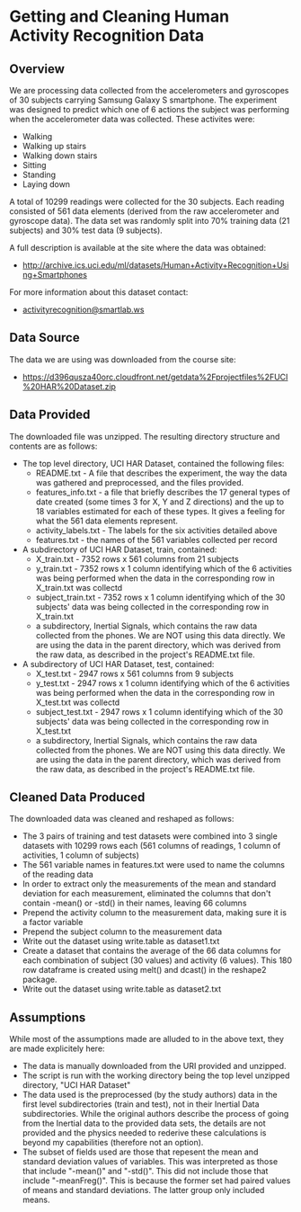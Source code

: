 Getting and Cleaning Human Activity Recognition Data 
====================================================

## Overview

We are processing data collected from the accelerometers and gyroscopes of 30 subjects carrying Samsung Galaxy S smartphone. The experiment was designed to predict which one of 6 actions the subject was performing when the accelerometer data was collected. These activites were: 
* Walking
* Walking up stairs
*	Walking down stairs
*	Sitting
*	Standing
*	Laying down

A total of 10299 readings were collected for the 30 subjects. Each reading consisted of 561 data elements (derived from the raw accelerometer and gyroscope data). The data set was randomly split into 70% training data (21 subjects) and 30% test data (9 subjects).

A full description is available at the site where the data was obtained: 
* http://archive.ics.uci.edu/ml/datasets/Human+Activity+Recognition+Using+Smartphones 

For more information about this dataset contact: 
* activityrecognition@smartlab.ws

## Data Source
The data we are using was downloaded from the course site:
* https://d396qusza40orc.cloudfront.net/getdata%2Fprojectfiles%2FUCI%20HAR%20Dataset.zip 

## Data Provided
The downloaded file was unzipped. The resulting directory structure and contents are as follows:
* The top level directory, UCI HAR Dataset, contained the following files:
  * README.txt - A file that describes the experiment, the way the data was gathered and preprocessed, and the files provided.
  * features_info.txt - a file that briefly describes the 17 general types of date created (some times 3 for X, Y and Z directions) and the up to 18 variables estimated for each of these types. It gives a feeling for what the 561 data elements represent.
  * activity_labels.txt - The labels for the six activities detailed above
  * features.txt - the names of the 561 variables collected per record
* A subdirectory of UCI HAR Dataset, train, contained:
  * X_train.txt - 7352 rows x 561 columns from 21 subjects
  * y_train.txt - 7352 rows x 1 column identifying which of the 6 activities was being performed when the data in the corresponding row in X_train.txt was collectd
  * subject_train.txt - 7352 rows x 1 column identifying which of the 30 subjects' data was being collected in the corresponding row in X_train.txt
  * a subdirectory, Inertial Signals, which contains the raw data collected from the phones. We are NOT using this data directly. We are using the data in the parent directory, which was derived from the raw data, as described in the project's README.txt file.
* A subdirectory of UCI HAR Dataset, test, contained:
  * X_test.txt - 2947 rows x 561 columns from 9 subjects
  * y_test.txt - 2947 rows x 1 column identifying which of the 6 activities was being performed when the data in the corresponding row in X_test.txt was collectd
  * subject_test.txt - 2947 rows x 1 column identifying which of the 30 subjects' data was being collected in the corresponding row in X_test.txt
  * a subdirectory, Inertial Signals, which contains the raw data collected from the phones. We are NOT using this data directly. We are using the data in the parent directory, which was derived from the raw data, as described in the project's README.txt file.
  
## Cleaned Data Produced
The downloaded data was cleaned and reshaped as follows:
* The 3 pairs of training and test datasets were combined into 3 single datasets with 10299 rows each (561 columns of readings, 1 column of activities, 1 column of subjects)
* The 561 variable names in features.txt were used to name the columns of the reading data
* In order to extract only the measurements of the mean and standard deviation for each measurement, eliminated the columns that don't contain -mean() or -std() in their names, leaving 66 columns
* Prepend the activity column to the measurement data, making sure it is a factor variable
* Prepend the subject column to the measurement data
* Write out the dataset using write.table as dataset1.txt
* Create a dataset that contains the average of the 66 data columns for each combination of subject (30 values) and activity (6 values). This 180 row dataframe is created using melt() and dcast() in the reshape2 package.
* Write out the dataset using write.table as dataset2.txt

## Assumptions
While most of the assumptions made are alluded to in the above text, they are made explicitely here:
* The data is manually downloaded from the URI provided and unzipped.
* The script is run with the working directory being the top level unzipped directory, "UCI HAR Dataset"
* The data used is the preprocessed (by the study authors) data in the first level subdirectories (train and test), not in their Inertial Data subdirectories. While the original authors describe the process of going from the Inertial data to the provided data sets, the details are not provided and the physics needed to rederive these calculations is beyond my capabilities (therefore not an option).
* The subset of fields used are those that repesent the mean and standard deviation values of variables. This was interpreted as those that include "-mean()" and "-std()". This did not include those that include "-meanFreg()". This is because the former set had paired values of means and standard deviations. The latter group only included means.
